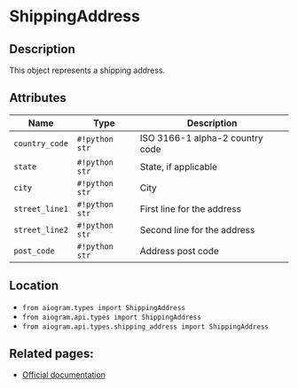# ShippingAddress

## Description

This object represents a shipping address.


## Attributes

| Name | Type | Description |
| - | - | - |
| `country_code` | `#!python str` | ISO 3166-1 alpha-2 country code |
| `state` | `#!python str` | State, if applicable |
| `city` | `#!python str` | City |
| `street_line1` | `#!python str` | First line for the address |
| `street_line2` | `#!python str` | Second line for the address |
| `post_code` | `#!python str` | Address post code |



## Location

- `from aiogram.types import ShippingAddress`
- `from aiogram.api.types import ShippingAddress`
- `from aiogram.api.types.shipping_address import ShippingAddress`

## Related pages:

- [Official documentation](https://core.telegram.org/bots/api#shippingaddress)
